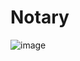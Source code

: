 # Notary
![image](https://user-images.githubusercontent.com/95387589/151234308-45225f8c-f773-4e29-95f0-d1976c36c067.png)
